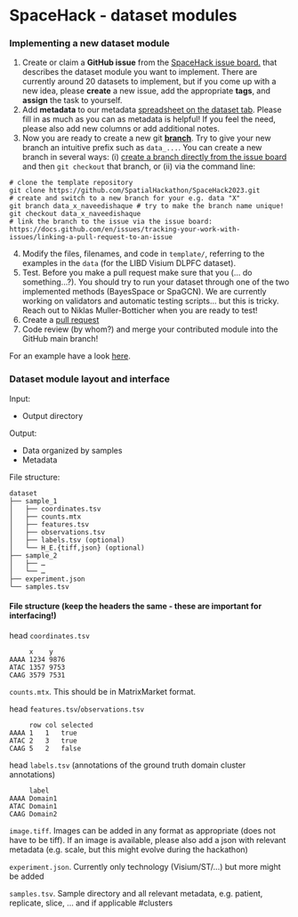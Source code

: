 # SpaceHack - dataset modules

### Implementing a new dataset module

1. Create or claim a **GitHub issue** from the [SpaceHack issue board.](https://github.com/SpatialHackathon/SpaceHack2023/issues) that describes the dataset module you want to implement. There are currently around 20 datasets to implement, but if you come up with a new idea, please **create** a new issue, add the appropriate **tags**, and **assign** the task to yourself.
 2. Add **metadata** to our metadata [spreadsheet on the dataset tab](https://docs.google.com/spreadsheets/d/1QCeAF4yQG4bhZSGPQwwVBj_XF7ADY_2mK5xivAIfHsc/edit#gid=1453488771). Please fill in as much as you can as metadata is helpful! If you feel the need, please also add new columns or add additional notes.
 3. Now you are ready to create a new git **[branch](https://learngitbranching.js.org/)**. Try to give your new branch an intuitive prefix such as `data_...`. You can create a new branch in several ways: (i) [create a branch directly from the issue board](https://docs.github.com/en/issues/tracking-your-work-with-issues/creating-a-branch-for-an-issue) and then `git checkout` that branch, or (ii) via the command line:
```
# clone the template repository
git clone https://github.com/SpatialHackathon/SpaceHack2023.git
# create and switch to a new branch for your e.g. data "X"
git branch data_x_naveedishaque # try to make the branch name unique!
git checkout data_x_naveedishaque
# link the branch to the issue via the issue board: https://docs.github.com/en/issues/tracking-your-work-with-issues/linking-a-pull-request-to-an-issue
```
 4. Modify the files, filenames, and code in `template/`, referring to the examples in the `data` (for the LIBD Visium DLPFC dataset).
 5. Test. Before you make a pull request make sure that you (... do something...?). You should try to run your dataset through one of the two implemented methods (BayesSpace or SpaGCN). We are currently working on validators and automatic testing scripts... but this is tricky. Reach out to Niklas Muller-Botticher when you are ready to test!
 6. Create a [pull request](https://docs.github.com/en/pull-requests/collaborating-with-pull-requests/proposing-changes-to-your-work-with-pull-requests/creating-a-pull-request?tool=cli)
 7. Code review (by whom?) and merge your contributed module into the GitHub main branch!

For an example have a look [here](libd_dlpfc/).

### Dataset module layout and interface

Input:
 - Output directory

Output:
 - Data organized by samples
 - Metadata

File structure:
```
dataset
├── sample_1
│   ├── coordinates.tsv
│   ├── counts.mtx
│   ├── features.tsv
│   ├── observations.tsv
│   ├── labels.tsv (optional)
│   └── H_E.{tiff,json} (optional)
├── sample_2
│   ├── …
│   └── …
├── experiment.json
└── samples.tsv
```
#### File structure (keep the headers the same - these are important for interfacing!)
head `coordinates.tsv`
```
     x    y
AAAA 1234 9876
ATAC 1357 9753
CAAG 3579 7531
```
`counts.mtx`. This should be in MatrixMarket format.

head `features.tsv`/`observations.tsv`
```
     row col selected
AAAA 1   1   true
ATAC 2   3   true
CAAG 5   2   false
```
head `labels.tsv` (annotations of the ground truth domain cluster annotations)
```
     label
AAAA Domain1
ATAC Domain1
CAAG Domain2
```
`image.tiff`. Images can be added in any format as appropriate (does not have to be tiff). If an image is available, please also add a json with relevant metadata (e.g. scale, but this might evolve during the hackathon)

`experiment.json`. Currently only technology (Visium/ST/...) but more might be added

`samples.tsv`. Sample directory and all relevant metadata, e.g. patient, replicate, slice, … and if applicable #clusters
